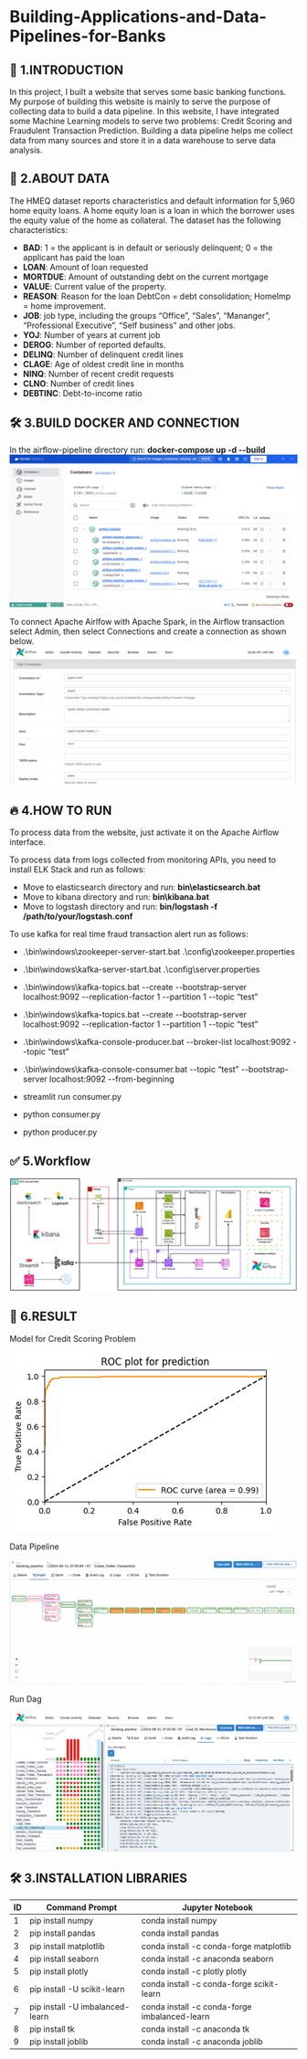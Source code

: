 # Building-Applications-and-Data-Pipelines-for-Banks

## 🚀 1.INTRODUCTION
In this project, I built a website that serves some basic banking functions. My purpose of building this website is mainly to serve the purpose of collecting data to build a data pipeline. In this website, I have integrated some Machine Learning models to serve two problems: Credit Scoring and Fraudulent Transaction Prediction. Building a data pipeline helps me collect data from many sources and store it in a data warehouse to serve data analysis.

## 🧐 2.ABOUT DATA 
The HMEQ dataset reports characteristics and default information for 5,960 home equity loans. A home equity loan is a loan in which the borrower uses the equity value of the home as
collateral. The dataset has the following characteristics:

- **BAD**: 1 = the applicant is in default or seriously delinquent; 0 = the applicant has paid the loan
- **LOAN**: Amount of loan requested
- **MORTDUE**: Amount of outstanding debt on the current mortgage
- **VALUE**: Current value of the property.
- **REASON**: Reason for the loan DebtCon = debt consolidation; HomeImp = home improvement.
- **JOB**: job type, including the groups “Office”, “Sales”, “Mananger”, “Professional Executive”, “Self business” and other jobs.
- **YOJ**: Number of years at current job
- **DEROG**: Number of reported defaults.
- **DELINQ**: Number of delinquent credit lines
- **CLAGE**: Age of oldest credit line in months
- **NINQ**: Number of recent credit requests
- **CLNO**: Number of credit lines
- **DEBTINC**: Debt-to-income ratio

## 🛠️ 3.BUILD DOCKER AND CONNECTION

In the airflow-pipeline directory run: <strong>docker-compose up -d --build</strong>
![UI](docker.png)

To connect Apache Airlfow with Apache Spark, in the Airflow transaction select Admin, then select Connections and create a connection as shown below.
![UI](conn_airflow_spark.png)

## 🔥 4.HOW TO RUN

To process data from the website, just activate it on the Apache Airflow interface.

To process data from logs collected from monitoring APIs, you need to install ELK Stack and run as follows:

- Move to elasticsearch directory and run: <strong>bin\elasticsearch.bat</strong>
- Move to kibana directory and run: <strong>bin\kibana.bat</strong>
- Move to logstash directory and run: <strong>bin/logstash -f /path/to/your/logstash.conf</strong>

To use kafka for real time fraud transaction alert run as follows:

- .\bin\windows\zookeeper-server-start.bat .\config\zookeeper.properties  <!-- Start the Zookeeper server -->

- .\bin\windows\kafka-server-start.bat .\config\server.properties <!-- Start the Kafka server -->

- .\bin\windows\kafka-topics.bat --create --bootstrap-server localhost:9092 --replication-factor 1 --partition 1 --topic “test” 

- .\bin\windows\kafka-topics.bat --create --bootstrap-server localhost:9092 --replication-factor 1 --partition 1 --topic “test”

- .\bin\windows\kafka-console-producer.bat --broker-list localhost:9092 --topic “test”

- .\bin\windows\kafka-console-consumer.bat --topic “test” --bootstrap-server localhost:9092 --from-beginning

- streamlit run consumer.py

- python consumer.py

- python producer.py

## ✅ 5.Workflow

![UI](data_pipeline.png)

## 📝 6.RESULT

Model for Credit Scoring Problem

![UI](svc_max.png)

Data Pipeline

![UI](dag.png)

Run Dag

![UI](run_dag.png)









## 🛠️ 3.INSTALLATION LIBRARIES

|ID  |     Command Prompt            |     Jupyter Notebook                        |
|----|-------------------------------|---------------------------------------------|
|1   |pip install numpy              |conda install numpy                          |
|2   |pip install pandas             |conda install pandas                         |
|3   |pip install matplotlib         |conda install -c conda-forge matplotlib      |
|4   |pip install seaborn            |conda install -c anaconda seaborn            |
|5   |pip install plotly             |conda install -c plotly plotly               |
|6   |pip install -U scikit-learn    |conda install -c conda-forge scikit-learn    |
|7   |pip install -U imbalanced-learn|conda install -c conda-forge imbalanced-learn|
|8   |pip install tk                 |conda install -c anaconda tk                 |
|9   |pip install joblib             |conda install -c anaconda joblib             |

